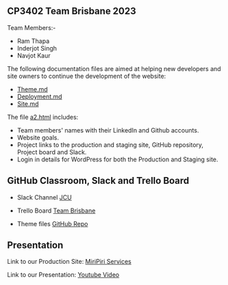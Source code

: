 
## CP3402 Team Brisbane 2023
Team Members:- 
- Ram Thapa
- Inderjot Singh
- Navjot Kaur

The following documentation files are aimed at helping new developers and site owners to continue the development of the website:

* [Theme.md](theme.md)
* [Deployment.md](deployment.md)
* [Site.md](site.md)

The file [a2.html](a2.html) includes:

* Team members' names with their LinkedIn  and Github accounts.
* Website goals.
* Project links to the production and staging site, GitHub repository, Project board and Slack.
* Login in details for WordPress for both the Production and Staging site.

## GitHub Classroom, Slack and Trello Board

- Slack Channel [JCU](https://app.slack.com/client/T05GW1XP0S0/C05GTJAJGCS)

- Trello Board [Team Brisbane](https://trello.com/b/VNpcLBjb/teambrisbane-cp3402)

- Theme files [GitHub Repo](https://github.com/cp3402-students/cp3402-2022-1-site-teambrisbane2023.git)

## Presentation
Link to our Production Site: [MiriPiri Services](https://ramtha3.dream.press)

Link to our Presentation: [Youtube Video](https://youtu.be/CQgEUN8uzQs?si=v80exq6wSg576gLp)


    
